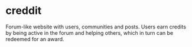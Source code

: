 # creddit

Forum-like website with users, communities and posts. Users earn credits by being active in the forum and helping others, which in turn can be redeemed for an award.
